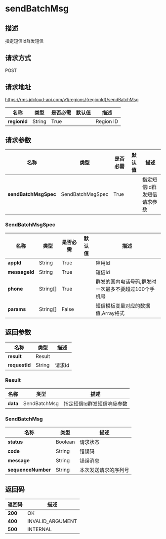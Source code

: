 # sendBatchMsg


## 描述
指定短信Id群发短信

## 请求方式
POST

## 请求地址
https://rms.jdcloud-api.com/v1/regions/{regionId}/sendBatchMsg

|名称|类型|是否必需|默认值|描述|
|---|---|---|---|---|
|**regionId**|String|True| |Region ID|

## 请求参数
|名称|类型|是否必需|默认值|描述|
|---|---|---|---|---|
|**sendBatchMsgSpec**|SendBatchMsgSpec|True| |指定短信Id群发短信请求参数|

### SendBatchMsgSpec
|名称|类型|是否必需|默认值|描述|
|---|---|---|---|---|
|**appId**|String|True| |应用Id|
|**messageId**|String|True| |短信Id|
|**phone**|String[]|True| |群发的国内电话号码,群发时一次最多不要超过100个手机号|
|**params**|String[]|False| |短信模板变量对应的数据值,Array格式|

## 返回参数
|名称|类型|描述|
|---|---|---|
|**result**|Result| |
|**requestId**|String|请求Id|

### Result
|名称|类型|描述|
|---|---|---|
|**data**|SendBatchMsg|指定短信Id群发短信响应参数|
### SendBatchMsg
|名称|类型|描述|
|---|---|---|
|**status**|Boolean|请求状态|
|**code**|String|错误码|
|**message**|String|错误消息|
|**sequenceNumber**|String|本次发送请求的序列号|

## 返回码
|返回码|描述|
|---|---|
|**200**|OK|
|**400**|INVALID_ARGUMENT|
|**500**|INTERNAL|
